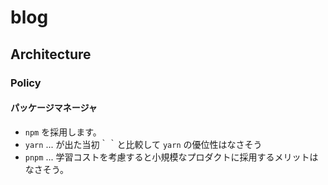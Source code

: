 # blog

## Architecture

### Policy

#### パッケージマネージャ

- `npm` を採用します。
- `yarn` ... が出た当初｀｀と比較して `yarn` の優位性はなさそう
- `pnpm` ... 学習コストを考慮すると小規模なプロダクトに採用するメリットはなさそう。
